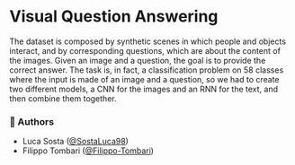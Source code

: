 # Visual Question Answering

The dataset is composed by synthetic scenes in which people and objects interact, and by corresponding questions, which are about the content of the images. Given an image and a question, the goal is to provide the correct answer.
The task is, in fact, a classification problem on 58 classes where the input is made of an image and a question, so we had to create two different models, a CNN for the images and an RNN for the text, and then combine them together.

### :speech_balloon: Authors  
- Luca Sosta ([@SostaLuca98](https://github.com/SostaLuca98))
- Filippo Tombari ([@Filippo-Tombari](https://github.com/Filippo-Tombari))